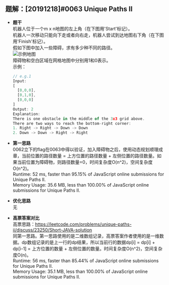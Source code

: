 ## 题解：[20191218]#0063 Unique Paths II
- **题干**   
机器人位于一个m x n地图的左上角（在下图用'Start'标记）。   
机器人一次移动只能向下走或者向右走，机器人尝试到达地图右下角（在下图用'Finish'标记）。   
假如下图中加入一些障碍，求有多少种不同的路径。    
![示例地图](https://assets.leetcode.com/uploads/2018/10/22/robot_maze.png)    
障碍物和空白区域在网格地图中分别用1和0表示。    
  示例：    
  ```JavaScript
  // e.g.1
  Input:
  [
    [0,0,0],
    [0,1,0],
    [0,0,0]
  ]
  Output: 2
  Explanation:
  There is one obstacle in the middle of the 3x3 grid above.
  There are two ways to reach the bottom-right corner:
  1. Right -> Right -> Down -> Down
  2. Down -> Down -> Right -> Right
  ```

- **第一思路**   
0062立下的flag在0063中得以验证，加入障碍物之后，使用动态规划顺理成章，当前位置的路径数量 = 上方位置的路径数量 + 左侧位置的路径数量。如果当前位置为障碍物，则路径数量=0，时间复杂度O(n^2)，空间复杂度O(n^2)。   
Runtime: 52 ms, faster than 95.15% of JavaScript online submissions for Unique Paths II.   
Memory Usage: 35.6 MB, less than 100.00% of JavaScript online submissions for Unique Paths II.   
- **优化思路**   
无  
- **高票答案对比**   
高票思路：https://leetcode.com/problems/unique-paths-ii/discuss/23250/Short-JAVA-solution   
同第一思路。第一思路使用的是二维数组记录，高票答案作者使用的是一维数据。dp数组记录的是上一行的dp结果，所以当前行的数据dp[i] = dp[i] + dp[i-1] = 上方位置的数量 + 左侧位置的数量。时间复杂度O(n^2)，空间复杂度O(n)。    
Runtime: 56 ms, faster than 85.44% of JavaScript online submissions for Unique Paths II.   
Memory Usage: 35.1 MB, less than 100.00% of JavaScript online submissions for Unique Paths II.    